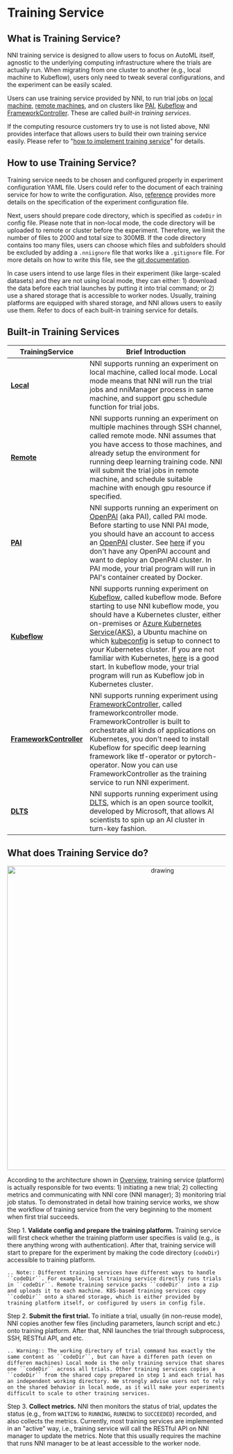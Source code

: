 # Training Service

## What is Training Service?

NNI training service is designed to allow users to focus on AutoML itself, agnostic to the underlying computing infrastructure where the trials are actually run. When migrating from one cluster to another (e.g., local machine to Kubeflow), users only need to tweak several configurations, and the experiment can be easily scaled.

Users can use training service provided by NNI, to run trial jobs on [local machine](./LocalMode.md), [remote machines](./RemoteMachineMode.md), and on clusters like [PAI](./PaiMode.md), [Kubeflow](./KubeflowMode.md) and [FrameworkController](./FrameworkControllerMode.md). These are called *built-in training services*.

If the computing resource customers try to use is not listed above, NNI provides interface that allows users to build their own training service easily. Please refer to "[how to implement training service](./HowToImplementTrainingService)" for details.

## How to use Training Service?

Training service needs to be chosen and configured properly in experiment configuration YAML file. Users could refer to the document of each training service for how to write the configuration. Also, [reference](../Tutorial/ExperimentConfig) provides more details on the specification of the experiment configuration file.

Next, users should prepare code directory, which is specified as `codeDir` in config file. Please note that in non-local mode, the code directory will be uploaded to remote or cluster before the experiment. Therefore, we limit the number of files to 2000 and total size to 300MB. If the code directory contains too many files, users can choose which files and subfolders should be excluded by adding a `.nniignore` file that works like a `.gitignore` file. For more details on how to write this file, see the [git documentation](https://git-scm.com/docs/gitignore#_pattern_format).

In case users intend to use large files in their experiment (like large-scaled datasets) and they are not using local mode, they can either: 1) download the data before each trial launches by putting it into trial command; or 2) use a shared storage that is accessible to worker nodes. Usually, training platforms are equipped with shared storage, and NNI allows users to easily use them. Refer to docs of each built-in training service for details.

## Built-in Training Services

| TrainingService                                           | Brief Introduction                                                                                                                                                                                                                                                                                                                                                                                                                                                                                                                                                                                                                                                                                             |
| --------------------------------------------------------- | -------------------------------------------------------------------------------------------------------------------------------------------------------------------------------------------------------------------------------------------------------------------------------------------------------------------------------------------------------------------------------------------------------------------------------------------------------------------------------------------------------------------------------------------------------------------------------------------------------------------------------------------------------------------------------------------------------------- |
| [__Local__](./LocalMode.html)                             | NNI supports running an experiment on local machine, called local mode. Local mode means that NNI will run the trial jobs and nniManager process in same machine, and support gpu schedule function for trial jobs.                                                                                                                                                                                                                                                                                                                                                                                                                                                                                            |
| [__Remote__](./RemoteMachineMode.html)                    | NNI supports running an experiment on multiple machines through SSH channel, called remote mode. NNI assumes that you have access to those machines, and already setup the environment for running deep learning training code. NNI will submit the trial jobs in remote machine, and schedule suitable machine with enough gpu resource if specified.                                                                                                                                                                                                                                                                                                                                                         |
| [__PAI__](./PaiMode.html)                                 | NNI supports running an experiment on [OpenPAI](https://github.com/Microsoft/pai) (aka PAI), called PAI mode. Before starting to use NNI PAI mode, you should have an account to access an [OpenPAI](https://github.com/Microsoft/pai) cluster. See [here](https://github.com/Microsoft/pai#how-to-deploy) if you don't have any OpenPAI account and want to deploy an OpenPAI cluster. In PAI mode, your trial program will run in PAI's container created by Docker.                                                                                                                                                                                                                                         |
| [__Kubeflow__](./KubeflowMode.html)                       | NNI supports running experiment on [Kubeflow](https://github.com/kubeflow/kubeflow), called kubeflow mode. Before starting to use NNI kubeflow mode, you should have a Kubernetes cluster, either on-premises or [Azure Kubernetes Service(AKS)](https://azure.microsoft.com/en-us/services/kubernetes-service/), a Ubuntu machine on which [kubeconfig](https://kubernetes.io/docs/concepts/configuration/organize-cluster-access-kubeconfig/) is setup to connect to your Kubernetes cluster. If you are not familiar with Kubernetes, [here](https://kubernetes.io/docs/tutorials/kubernetes-basics/) is a good start. In kubeflow mode, your trial program will run as Kubeflow job in Kubernetes cluster. |
| [__FrameworkController__](./FrameworkControllerMode.html) | NNI supports running experiment using [FrameworkController](https://github.com/Microsoft/frameworkcontroller), called frameworkcontroller mode. FrameworkController is built to orchestrate all kinds of applications on Kubernetes, you don't need to install Kubeflow for specific deep learning framework like tf-operator or pytorch-operator. Now you can use FrameworkController as the training service to run NNI experiment.                                                                                                                                                                                                                                                                          |
| [__DLTS__](./DLTSMode.html)                               | NNI supports running experiment using [DLTS](https://github.com/microsoft/DLWorkspace.git), which is an open source toolkit, developed by Microsoft, that allows AI scientists to spin up an AI cluster in turn-key fashion.                                                                                                                                                                                                                                                                                                                                                                                                                                                                                   |

## What does Training Service do?

<p align="center">
<img src="https://user-images.githubusercontent.com/23273522/51816536-ed055580-2301-11e9-8ad8-605a79ee1b9a.png" alt="drawing" width="700"/>
</p>

According to the architecture shown in [Overview](../Overview), training service (platform) is actually responsible for two events: 1) initiating a new trial; 2) collecting metrics and communicating with NNI core (NNI manager); 3) monitoring trial job status. To demonstrated in detail how training service works, we show the workflow of training service from the very beginning to the moment when first trial succeeds.

Step 1. **Validate config and prepare the training platform.** Training service will first check whether the training platform user specifies is valid (e.g., is there anything wrong with authentication). After that, training service will start to prepare for the experiment by making the code directory (`codeDir`) accessible to training platform.

```eval_rst
.. Note:: Different training services have different ways to handle ``codeDir``. For example, local training service directly runs trials in ``codeDir``. Remote training service packs ``codeDir`` into a zip and uploads it to each machine. K8S-based training services copy ``codeDir`` onto a shared storage, which is either provided by training platform itself, or configured by users in config file.
```

Step 2. **Submit the first trial.** To initiate a trial, usually (in non-reuse mode), NNI copies another few files (including parameters, launch script and etc.) onto training platform. After that, NNI launches the trial through subprocess, SSH, RESTful API, and etc.

```eval_rst
.. Warning:: The working directory of trial command has exactly the same content as ``codeDir``, but can have a differen path (even on differen machines) Local mode is the only training service that shares one ``codeDir`` across all trials. Other training services copies a ``codeDir`` from the shared copy prepared in step 1 and each trial has an independent working directory. We strongly advise users not to rely on the shared behavior in local mode, as it will make your experiments difficult to scale to other training services.
```

Step 3. **Collect metrics.**  NNI then monitors the status of trial, updates the status (e.g., from `WAITING` to `RUNNING`, `RUNNING` to `SUCCEEDED`) recorded, and also collects the metrics. Currently, most training services are implemented in an "active" way, i.e., training service will call the RESTful API on NNI manager to update the metrics. Note that this usually requires the machine that runs NNI manager to be at least accessible to the worker node.
